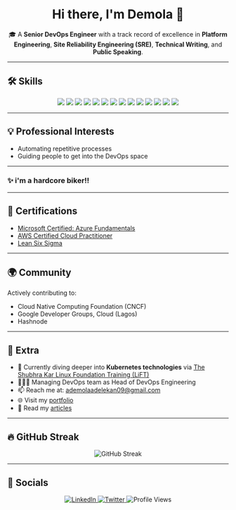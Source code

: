 <h1 align="center">Hi there, I'm Demola 👋</h1>

<p align="center">
🎓 A <strong>Senior DevOps Engineer</strong> with a track record of excellence in <strong>Platform Engineering</strong>, <strong>Site Reliability Engineering (SRE)</strong>, <strong>Technical Writing</strong>, and <strong>Public Speaking</strong>.
</p>

---

## 🛠 Skills

<p align="center">
  <img src="https://img.shields.io/badge/Kubernetes-326ce5?style=flat&logo=kubernetes&logoColor=white"/>
  <img src="https://img.shields.io/badge/AWS-232f3e?style=flat&logo=amazonaws&logoColor=white"/>
  <img src="https://img.shields.io/badge/Docker-2496ed?style=flat&logo=docker&logoColor=white"/>
  <img src="https://img.shields.io/badge/Vim-019733?style=flat&logo=vim&logoColor=white"/>
  <img src="https://img.shields.io/badge/VSCode-007ACC?style=flat&logo=visual-studio-code&logoColor=white"/>
  <img src="https://img.shields.io/badge/Markdown-000000?style=flat&logo=markdown&logoColor=white"/>
  <img src="https://img.shields.io/badge/Terraform-623ce4?style=flat&logo=terraform&logoColor=white"/>
  <img src="https://img.shields.io/badge/Python-3776AB?style=flat&logo=python&logoColor=white"/>
  <img src="https://img.shields.io/badge/Azure-0078D4?style=flat&logo=microsoft-azure&logoColor=white"/>
  <img src="https://img.shields.io/badge/Azure_DevOps-0078D7?style=flat&logo=azure-devops&logoColor=white"/>
  <img src="https://img.shields.io/badge/GitHub_Actions-2088FF?style=flat&logo=github-actions&logoColor=white"/>
  <img src="https://img.shields.io/badge/Argo-EF7B4D?style=flat&logo=argo&logoColor=white"/>
  <img src="https://img.shields.io/badge/Grafana-F46800?style=flat&logo=grafana&logoColor=white"/>
  <img src="https://img.shields.io/badge/Prometheus-E6522C?style=flat&logo=prometheus&logoColor=white"/>
</p>

---

## 💡 Professional Interests

- Automating repetitive processes  
- Guiding people to get into the DevOps space

---

### ✨ i'm a hardcore biker!!

---

## 📜 Certifications

- [Microsoft Certified: Azure Fundamentals](https://learn.microsoft.com/en-us/certifications/azure-fundamentals/)  
- [AWS Certified Cloud Practitioner](https://aws.amazon.com/certification/certified-cloud-practitioner/)  
- [Lean Six Sigma](https://leansixsigmainstitute.org/)

---

## 🌍 Community

Actively contributing to:

- Cloud Native Computing Foundation (CNCF)  
- Google Developer Groups, Cloud (Lagos)  
- Hashnode

---

## 🌱 Extra

- 🌱 Currently diving deeper into **Kubernetes technologies** via [The Shubhra Kar Linux Foundation Training (LiFT)](https://www.linuxfoundation.org/)  
- 👨🏽‍💻 Managing DevOps team as Head of DevOps Engineering  
- 📫 Reach me at: [ademolaadelekan09@gmail.com](mailto:ademolaadelekan09@gmail.com)  
- 🌐 Visit my [portfolio](#)  
- 📝 Read my [articles](#)

---

## 🔥 GitHub Streak

<p align="center">
  <img src="https://github-readme-streak-stats.herokuapp.com?user=demola09&theme=default" alt="GitHub Streak"/>
</p>

---

## 🔗 Socials

<p align="center">
  <a href="https://www.linkedin.com/in/adelekan-ademola-62092b14b/">
    <img src="https://img.shields.io/badge/LinkedIn-blue?style=flat&logo=linkedin" alt="LinkedIn"/>
  </a>
  <a href="#">
    <img src="https://img.shields.io/badge/Twitter-1DA1F2?style=flat&logo=twitter&logoColor=white" alt="Twitter"/>
  </a>
  <img src="https://komarev.com/ghpvc/?username=demola09&color=green" alt="Profile Views"/>
</p>
